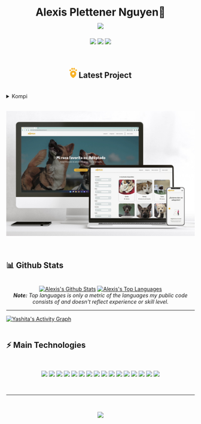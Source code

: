 <h1 align="center">
  Alexis Plettener Nguyen👋
  <br/>
  <img align="center" src="https://readme-typing-svg.herokuapp.com?font=Bitter&color=FFE832&background=0D1117&center=true&vCenter=true&lines=Frontend+Developer+(JS+%26+Vue.Js);Cloud+Administrator+(Azure)" style="max-width: 100%;">
</h1>


<p align="center">
  <a href="https://www.linkedin.com/in/alexis-plettener-nguyen/" target="_blank"><img src="https://img.shields.io/badge/-LinkedIn-FFE832?style=for-the-badge&logo=linkedin&logoColor=0D1117"></a>
  <a href="https://www.facebook.com/alexisplettenern/" target="_blank"><img src="https://img.shields.io/badge/Facebook-FFE832?style=for-the-badge&logo=facebook&logoColor=0D1117"></a>
  <a href="https://www.instagram.com/alexxispn" target="_blank"><img src="https://img.shields.io/badge/-Instagram-FFE832?style=for-the-badge&logo=instagram&logoColor=0D1117"></a>
</p>


<br/>

<h2 align="center">
<a href="adoptaunkompi.com" target="_blank"><img src="./src/Icono_logo.svg" width="20px"></a> Latest Project
</h2>

<br />

<details>
  <summary>Kompi</summary>

  <br />

 Kompi is a platform designed to connect people looking to adopt pets within the Spanish national territory

 Developed by the Karmic Koala team as a final project of the EOI Front-End Programming and Web Design Course.

HTML5 || CSS3 || JavaScript || Vue.js || Node.js || Git || Netlify || Firebase || Google Analytics
</details>

<br />

<p align="center">
  <a href="adoptaunkompi.com" target="_blank"><img src="./src/Web_kompi.jpg"></a>
</p>

<br/>

<h2>📊 Github Stats</h2>

<br/>

<div>

  <div align="center">
    <a href="#"><img alt="Alexis's Github Stats" src="https://github-readme-stats.vercel.app/api?username=alexxispn&show_icons=true&include_all_commits=true&count_private=true&theme=react&hide_border=true&bg_color=0D1117&title_color=FFE832&icon_color=FFE832" height="200"/></a>
    <a href="#"><img alt="Alexis's Top Languages" src="https://github-readme-stats.vercel.app/api/top-langs/?username=alexxispn&langs_count=10&layout=compact&theme=react&hide_border=true&bg_color=0D1117&title_color=FFE832&icon_color=FFE832" height="200"/></a>
    <br/>
    <i><b>Note:</b> Top languages is only a metric of the languages my public code consists of and doesn't reflect experience or skill level. </i>
  </div>

  <hr/>

  <div>
    <a href="#"><img alt="Yashita's Activity Graph" src="https://activity-graph.herokuapp.com/graph?username=alexxispn&custom_title=Alexis%20Plettener%20Nguyen's%20Contribution%20Graph&bg_color=0D1117&color=FFE832&line=FFFFFF&point=FFE832&hide_border=true" /></a>
  </div>
</div>

<br/>

<h2>⚡ Main Technologies</h2>

<br/>

<p align="center">
  <a href="#"><img src="https://img.shields.io/badge/-Linux-FFE832?style=flat-square&logo=linux&logoColor=0D1117"></a>
  <a href="#"><img src="https://img.shields.io/badge/-JavaScript-FFE832?style=flat-square&logo=javascript&logoColor=0D1117"></a>
  <a href="#"><img src="https://img.shields.io/badge/-Vue.js-FFE832?style=flat-square&logo=vue.js&logoColor=0D1117"></a>
  <a href="#"><img src="https://img.shields.io/badge/-HTML5-FFE832?style=flat-square&logo=html5&logoColor=0D1117"></a>
  <a href="#"><img src="https://img.shields.io/badge/-CSS3-FFE832?style=flat-square&logo=css3&logoColor=0D1117"></a>
  <a href="#"><img src="https://img.shields.io/badge/-Nodejs-FFE832?style=flat-square&logo=Node.js&logoColor=0D1117"></a>
  <a href="#"><img src="https://img.shields.io/badge/-Python-FFE832?style=flat-square&logo=Python&logoColor=0D1117"></a>
  <a href="#"><img src="https://img.shields.io/badge/Bash%20-%23FFE832.svg?style=flat-square&logo=gnu-bash&logoColor=0D1117"></a>
  <a href="#"><img src="https://img.shields.io/badge/-Git-FFE832?style=flat-square&logo=git&logoColor=0D1117"></a>
  <a href="#"><img src="https://img.shields.io/badge/GitHub%20Pages-%23FFE832.svg?style=flat-square&logo=github&logoColor=0D1117"></a>
  <a href="#"><img src="https://img.shields.io/badge/Microsoft%20Azure-FFE832?style=flat-square&logo=microsoft-azure&logoColor=0D1117"></a>
  <a href="#"><img src="https://img.shields.io/badge/-GitHub-FFE832?style=flat-square&logo=github&logoColor=0D1117"></a>
  <a href="#"><img src="https://img.shields.io/badge/-Vim-FFE832?style=flat-square&logo=vim&logoColor=0D1117"></a>
  <a href="#"><img src="https://img.shields.io/badge/-Google%20Cloud-FFE832?style=flat-square&logo=Google%20Cloud&logoColor=0D1117"></a>
  <a href="#"><img src="https://img.shields.io/badge/-Google%20Analytics-FFE832?style=flat-square&logo=Google%20Analytics&logoColor=0D1117"></a>
  <a href="#"><img src="https://img.shields.io/badge/-Firebase-FFE832?style=flat-square&logo=Firebase&logoColor=0D1117"></a>

</p>

<br/>

<hr/>

<br/>

<p align="center">
  <a href="#"><img src="https://readme-typing-svg.herokuapp.com?font=Bitter&duration=3000&color=FFE832&background=0D1117&center=true&vCenter=true&lines=Thank+you!"></a>
</p>
